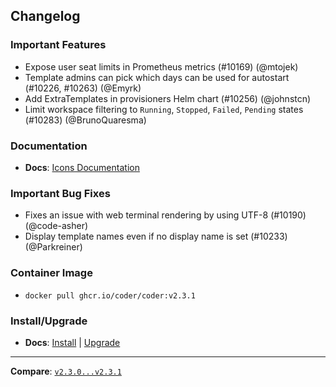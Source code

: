 ## Changelog

### Important Features

- Expose user seat limits in Prometheus metrics (#10169) (@mtojek)
- Template admins can pick which days can be used for autostart (#10226, #10263) (@Emyrk)
- Add ExtraTemplates in provisioners Helm chart (#10256) (@johnstcn)
- Limit workspace filtering to `Running`, `Stopped`, `Failed`, `Pending` states (#10283) (@BrunoQuaresma)

### Documentation

- **Docs**: [Icons Documentation](https://coder.com/docs/v2/latest/templates/icons)

### Important Bug Fixes

- Fixes an issue with web terminal rendering by using UTF-8 (#10190) (@code-asher)
- Display template names even if no display name is set (#10233) (@Parkreiner)

### Container Image

- `docker pull ghcr.io/coder/coder:v2.3.1`

### Install/Upgrade

- **Docs**: [Install](https://coder.com/docs/v2/latest/install) | [Upgrade](https://coder.com/docs/v2/latest/admin/upgrade)

---

**Compare**: [`v2.3.0...v2.3.1`](https://github.com/coder/coder/compare/v2.3.0...v2.3.1)
